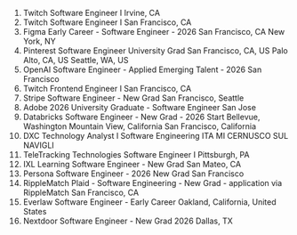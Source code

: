 1. Twitch Software Engineer I Irvine, CA
2. Twitch	Software Engineer I	San Francisco, CA
3. Figma	Early Career - Software Engineer - 2026	San Francisco, CA New York, NY
4. Pinterest	Software Engineer University Grad	San Francisco, CA, US Palo Alto, CA, US Seattle, WA, US
5. OpenAI	Software Engineer - Applied Emerging Talent - 2026	San Francisco
6. Twitch	Frontend Engineer I	San Francisco, CA
7. Stripe	Software Engineer - New Grad	San Francisco, Seattle
8. Adobe	2026 University Graduate - Software Engineer	San Jose
9. Databricks	Software Engineer - New Grad - 2026 Start	Bellevue, Washington Mountain View, California San Francisco, California
10. DXC Technology	Analyst I Software Engineering	ITA MI CERNUSCO SUL NAVIGLI
11. TeleTracking Technologies	Software Engineer I	Pittsburgh, PA
12. IXL Learning	Software Engineer - New Grad	San Mateo, CA
13. Persona	Software Engineer - 2026 New Grad	San Francisco
14. RippleMatch	Plaid - Software Engineering - New Grad - application via RippleMatch	San Francisco, CA
15. Everlaw	Software Engineer - Early Career	Oakland, California, United States
16. Nextdoor	Software Engineer - New Grad 2026	Dallas, TX